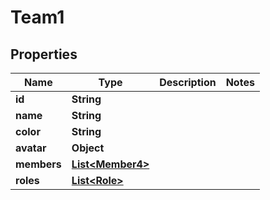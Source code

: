 

# Team1


## Properties

| Name | Type | Description | Notes |
|------------ | ------------- | ------------- | -------------|
|**id** | **String** |  |  |
|**name** | **String** |  |  |
|**color** | **String** |  |  |
|**avatar** | **Object** |  |  |
|**members** | [**List&lt;Member4&gt;**](Member4.md) |  |  |
|**roles** | [**List&lt;Role&gt;**](Role.md) |  |  |



